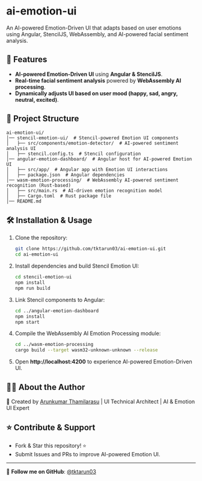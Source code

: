 # ai-emotion-ui

An AI-powered Emotion-Driven UI that adapts based on user emotions using Angular, StencilJS, WebAssembly, and AI-powered facial sentiment analysis.

## 🚀 Features
- **AI-powered Emotion-Driven UI** using **Angular & StencilJS**.
- **Real-time facial sentiment analysis** powered by **WebAssembly AI processing**.
- **Dynamically adjusts UI based on user mood (happy, sad, angry, neutral, excited)**.

## 📂 Project Structure
```
ai-emotion-ui/
│── stencil-emotion-ui/  # Stencil-powered Emotion UI components
│   ├── src/components/emotion-detector/  # AI-powered sentiment analysis UI
│   ├── stencil.config.ts  # Stencil configuration
│── angular-emotion-dashboard/  # Angular host for AI-powered Emotion UI
│   ├── src/app/  # Angular app with Emotion UI interactions
│   ├── package.json  # Angular dependencies
│── wasm-emotion-processing/  # WebAssembly AI-powered sentiment recognition (Rust-based)
│   ├── src/main.rs  # AI-driven emotion recognition model
│   ├── Cargo.toml  # Rust package file
│── README.md
```

## 🛠 Installation & Usage

1. Clone the repository:
   ```bash
   git clone https://github.com/tktarun03/ai-emotion-ui.git
   cd ai-emotion-ui
   ```

2. Install dependencies and build Stencil Emotion UI:
   ```bash
   cd stencil-emotion-ui
   npm install
   npm run build
   ```

3. Link Stencil components to Angular:
   ```bash
   cd ../angular-emotion-dashboard
   npm install
   npm start
   ```

4. Compile the WebAssembly AI Emotion Processing module:
   ```bash
   cd ../wasm-emotion-processing
   cargo build --target wasm32-unknown-unknown --release
   ```

5. Open **http://localhost:4200** to experience AI-powered Emotion-Driven UI.

## 👨‍💻 About the Author

🚀 Created by [Arunkumar Thamilarasu](https://github.com/tktarun03) | UI Technical Architect | AI & Emotion UI Expert

## ⭐ Contribute & Support
- Fork & Star this repository! ⭐
- Submit Issues and PRs to improve AI-powered Emotion UI.

---
🎯 **Follow me on GitHub**: [@tktarun03](https://github.com/tktarun03)
